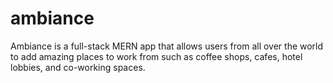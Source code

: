 # ambiance

Ambiance is a full-stack MERN app that allows users from all over the world to add amazing places to work from such as coffee shops, cafes, hotel lobbies, and co-working spaces. 